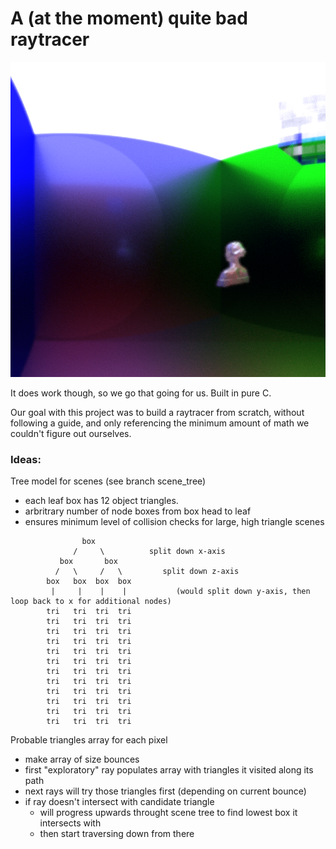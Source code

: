 # A (at the moment) quite bad raytracer

![alt text](results/statue.bmp "example image")

It does work though, so we go that going for us. Built in pure C.  

Our goal with this project was to build a raytracer from scratch, without following a guide, and only referencing the minimum amount of math we couldn't figure out ourselves.

### Ideas:
Tree model for scenes (see branch scene_tree)
- each leaf box has 12 object triangles.
- arbritrary number of node boxes from box head to leaf
- ensures minimum level of collision checks for large, high triangle scenes

~~~~
                box
              /     \          split down x-axis
           box       box
          /   \     /   \         split down z-axis
        box   box  box  box
         |     |    |    |           (would split down y-axis, then loop back to x for additional nodes)
        tri   tri  tri  tri
        tri   tri  tri  tri
        tri   tri  tri  tri
        tri   tri  tri  tri
        tri   tri  tri  tri
        tri   tri  tri  tri
        tri   tri  tri  tri
        tri   tri  tri  tri
        tri   tri  tri  tri
        tri   tri  tri  tri
        tri   tri  tri  tri
        tri   tri  tri  tri
~~~~

Probable triangles array for each pixel
- make array of size bounces
- first "exploratory" ray populates array with triangles it visited along its path
- next rays will try those triangles first (depending on current bounce)
- if ray doesn't intersect with candidate triangle
  - will progress upwards throught scene tree to find lowest box it intersects with
  - then start traversing down from there
